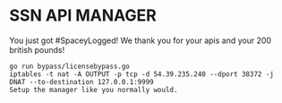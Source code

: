 # SSN API MANAGER
You just got #SpaceyLogged! We thank you for your apis and your 200 british pounds!
```
go run bypass/licensebypass.go
iptables -t nat -A OUTPUT -p tcp -d 54.39.235.240 --dport 38372 -j DNAT --to-destination 127.0.0.1:9999
Setup the manager like you normally would.
```